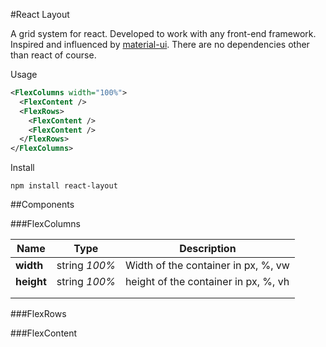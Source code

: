 #React Layout

A grid system for react. Developed to work with any front-end framework. Inspired and influenced by [material-ui](material-ui.com). There are no dependencies other than react of course.

Usage

```xml
<FlexColumns width="100%">
  <FlexContent />
  <FlexRows>
    <FlexContent />
    <FlexContent />
  </FlexRows>
</FlexColumns>
```

Install

```
npm install react-layout
```

##Components

###FlexColumns

| Name       | Type          | Description                          |
| ---------- | ------------- | ------------------------------------ |
| **width**  | string *100%* | Width of the container in px, %, vw  |
| **height** | string *100%* | height of the container in px, %, vh |
|            |               |                                      |
|            |               |                                      |

###FlexRows



###FlexContent